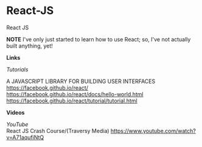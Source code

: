 # React-JS
React JS

**NOTE** I've only just started to learn how to use React; so, I've not actually built anything, yet!

**Links**

*Tutorials*  

A JAVASCRIPT LIBRARY FOR BUILDING USER INTERFACES  
https://facebook.github.io/react/  
https://facebook.github.io/react/docs/hello-world.html  
https://facebook.github.io/react/tutorial/tutorial.html  

**Videos**

*YouTube*  
React JS Crash Course/(Traversy Media)
https://www.youtube.com/watch?v=A71aqufiNtQ  


